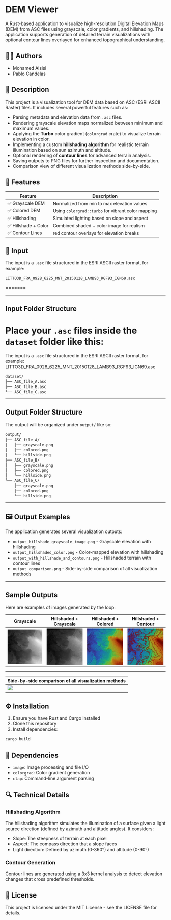 # DEM Viewer

A Rust-based application to visualize high-resolution Digital Elevation Maps (DEM) from ASC files using grayscale, color gradients, and hillshading. The application supports generation of detailed terrain visualizations with optional contour lines overlayed for enhanced topographical understanding.

## 👨‍💻 Authors
- Mohamed Alsisi  
- Pablo Candelas


## 📌 Description
This project is a visualization tool for DEM data based on ASC (ESRI ASCII Raster) files. It includes several powerful features such as:
- Parsing metadata and elevation data from `.asc` files.
- Rendering grayscale elevation maps normalized between minimum and maximum values.
- Applying the **Turbo** color gradient (`colorgrad` crate) to visualize terrain elevation in color.
- Implementing a custom **hillshading algorithm** for realistic terrain illumination based on sun azimuth and altitude.
- Optional rendering of **contour lines** for advanced terrain analysis.
- Saving outputs to PNG files for further inspection and documentation.
- Comparison view of different visualization methods side-by-side.

## 🎨 Features
| Feature              | Description |
|----------------------|-------------|
| ✅ Grayscale DEM      | Normalized from min to max elevation values |
| ✅ Colored DEM        | Using `colorgrad::turbo` for vibrant color mapping |
| ✅ Hillshading        | Simulated lighting based on slope and aspect |
| ✅ Hillshade + Color  | Combined shaded + color image for realism |
| ✅ Contour Lines      | red contour overlays for elevation breaks |


## 📁 Input
The input is a `.asc` file structured in the ESRI ASCII raster format, for example: 
```
LITTO3D_FRA_0928_6225_MNT_20150128_LAMB93_RGF93_IGN69.asc
```
=======


---

## Input Folder Structure

Place your `.asc` files inside the `dataset` folder like this:
=======
The input is a `.asc` file structured in the ESRI ASCII raster format, for example: LITTO3D_FRA_0928_6225_MNT_20150128_LAMB93_RGF93_IGN69.asc


```
dataset/
├── ASC_file_A.asc
├── ASC_file_B.asc
└── ASC_file_C.asc
```

---

## Output Folder Structure

The output will be organized under `output/` like so:

```
output/
├── ASC_file_A/
│   ├── grayscale.png
│   ├── colored.png
│   └── hillside.png
├── ASC_file_B/
│   ├── grayscale.png
│   ├── colored.png
│   └── hillside.png
└── ASC_file_C/
    ├── grayscale.png
    ├── colored.png
    └── hillside.png
```



---

## 🖼️ Output Examples
The application generates several visualization outputs:
- `output_hillshade_grayscale_image.png` - Grayscale elevation with hillshading
- `output_hillshaded_color.png` - Color-mapped elevation with hillshading
- `output_with_hillshade_and_contours.png` - Hillshaded terrain with contour lines
- `output_comparison.png` - Side-by-side comparison of all visualization methods

---

## Sample Outputs

Here are examples of images generated by the loop:

| Grayscale          |Hillshaded + Grayscale| Hillshaded + Colored| Hillshaded + Contour|
|--------------------|----------------------|---------------------|---------------------|
| ![](samples/output_grayscale.png) | ![](samples/output_hillshade_grayscale_image.png) | ![](samples/output_hillshaded_color.png) | ![](samples/output_with_hillshade_and_contours.png) |

---
| Side-by-side comparison of all visualization methods|
|-----------------------------------------------------|
| ![](samples/composite.png) | 




## ⚙️ Installation
1. Ensure you have Rust and Cargo installed
2. Clone this repository
3. Install dependencies:
```bash
cargo build
```

## 🧩 Dependencies
- `image`: Image processing and file I/O
- `colorgrad`: Color gradient generation
- `clap`: Command-line argument parsing

## 🔍 Technical Details
### Hillshading Algorithm
The hillshading algorithm simulates the illumination of a surface given a light source direction (defined by azimuth and altitude angles). It considers:
- Slope: The steepness of terrain at each pixel
- Aspect: The compass direction that a slope faces
- Light direction: Defined by azimuth (0-360°) and altitude (0-90°)

### Contour Generation
Contour lines are generated using a 3x3 kernel analysis to detect elevation changes that cross predefined thresholds.

## 📄 License
This project is licensed under the MIT License - see the LICENSE file for details.
